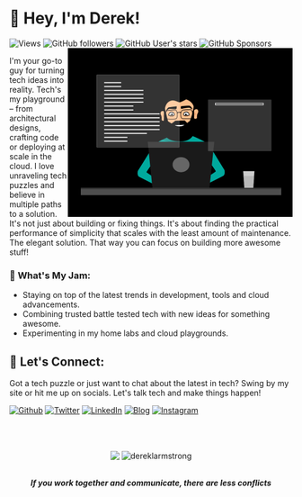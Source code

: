 # 👋 **Hey, I'm Derek!**

<img alt="Views" src="https://komarev.com/ghpvc/?username=dereklarmstrong&label=views">
<img alt="GitHub followers" src="https://img.shields.io/github/followers/dereklarmstrong">
<img alt="GitHub User's stars" src="https://img.shields.io/github/stars/dereklarmstrong">
<img alt="GitHub Sponsors" src="https://img.shields.io/github/sponsors/dereklarmstrong">

<div align="left">

  <img  src="./imgs/working-and-creating.gif" height="300px" align="right" />
</div>


I'm your go-to guy for turning tech ideas into reality. Tech's my playground – from architectural designs, crafting code or deploying at scale in the cloud. I love unraveling tech puzzles and believe in multiple paths to a solution. It's not just about building or fixing things. It's about finding the practical performance of simplicity that scales with the least amount of maintenance. The elegant solution. That way you can focus on building more awesome stuff!


### 🍓 **What's My Jam:**
- Staying on top of the latest trends in development, tools and cloud advancements.
- Combining trusted battle tested tech with new ideas for something awesome.
- Experimenting in my home labs and cloud playgrounds.

## 🤝 **Let's Connect:**

Got a tech puzzle or just want to chat about the latest in tech? Swing by my site or hit me up on socials. Let's talk tech and make things happen!

<p><a href="https://pytech.dev/" target="_blank"><img alt="Github" src="https://img.shields.io/badge/PyTech.Dev-006600.svg?&style=for-the-badge&logo=python&logoColor=white" height="30px" /></a> <a href="https://twitter.com/dereklarmstrong" target="_blank"><img alt="Twitter" src="https://img.shields.io/badge/twitter-%231DA1F2.svg?&style=for-the-badge&logo=twitter&logoColor=white"  height="30px"/></a> <a href="https://www.linkedin.com/in/dereklarmstrong/" target="_blank"><img alt="LinkedIn" src="https://img.shields.io/badge/linkedin-%230077B5.svg?&style=for-the-badge&logo=linkedin&logoColor=white"  height="30px"/></a> <a href="https://dereklarmstrong.com/" target="_blank"><img alt="Blog" src="https://img.shields.io/badge/Blog-0A0A0A?style=for-the-badge&logo=dev.to&logoColor=white"  height="30px"/></a> <a href="https://www.instagram.com/dereklarmstrong" target="_blank"><img alt="Instagram" src="https://img.shields.io/badge/Instagram-E4405F?style=for-the-badge&logo=instagram&logoColor=white"  height="30px"/></a>
</p>

<br><br>

<div align="center">

  <img align="center" src="https://github-readme-stats.anuraghazra1.vercel.app/api?username=dereklarmstrong&show_icons=true"/>
  <img align="center" src="https://github-readme-streak-stats.herokuapp.com/?user=dereklarmstrong&" alt="dereklarmstrong"/>

</div>

<div align="center">
<br>
<p><b><i>If you work together and communicate, there are less conflicts</b></i></p>
<br>
<img src="./imgs/git-merge.gif" width="450px>
<br>
</div>

